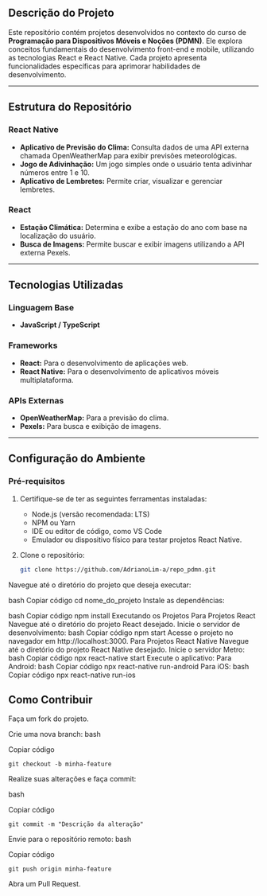 ## Descrição do Projeto

Este repositório contém projetos desenvolvidos no contexto do curso de **Programação para Dispositivos Móveis e Noções (PDMN)**. Ele explora conceitos fundamentais do desenvolvimento front-end e mobile, utilizando as tecnologias React e React Native. Cada projeto apresenta funcionalidades específicas para aprimorar habilidades de desenvolvimento.

---

## Estrutura do Repositório

### React Native
- **Aplicativo de Previsão do Clima:** Consulta dados de uma API externa chamada OpenWeatherMap para exibir previsões meteorológicas.
- **Jogo de Adivinhação:** Um jogo simples onde o usuário tenta adivinhar números entre 1 e 10.
- **Aplicativo de Lembretes:** Permite criar, visualizar e gerenciar lembretes.

### React
- **Estação Climática:** Determina e exibe a estação do ano com base na localização do usuário.
- **Busca de Imagens:** Permite buscar e exibir imagens utilizando a API externa Pexels.

---

## Tecnologias Utilizadas

### Linguagem Base
- **JavaScript / TypeScript**

### Frameworks
- **React:** Para o desenvolvimento de aplicações web.
- **React Native:** Para o desenvolvimento de aplicativos móveis multiplataforma.

### APIs Externas
- **OpenWeatherMap:** Para a previsão do clima.
- **Pexels:** Para busca e exibição de imagens.

---

## Configuração do Ambiente

### Pré-requisitos
1. Certifique-se de ter as seguintes ferramentas instaladas:
   - Node.js (versão recomendada: LTS)
   - NPM ou Yarn
   - IDE ou editor de código, como VS Code
   - Emulador ou dispositivo físico para testar projetos React Native.

2. Clone o repositório:
   ```bash
   git clone https://github.com/AdrianoLim-a/repo_pdmn.git
Navegue até o diretório do projeto que deseja executar:

bash
Copiar código
cd nome_do_projeto
Instale as dependências:

bash
Copiar código
npm install
Executando os Projetos
Para Projetos React
Navegue até o diretório do projeto React desejado.
Inicie o servidor de desenvolvimento:
bash
Copiar código
npm start
Acesse o projeto no navegador em http://localhost:3000.
Para Projetos React Native
Navegue até o diretório do projeto React Native desejado.
Inicie o servidor Metro:
bash
Copiar código
npx react-native start
Execute o aplicativo:
Para Android:
bash
Copiar código
npx react-native run-android
Para iOS:
bash
Copiar código
npx react-native run-ios

## Como Contribuir

Faça um fork do projeto.

Crie uma nova branch:
bash

Copiar código
   ```
git checkout -b minha-feature
   ```

Realize suas alterações e faça commit:

bash

Copiar código
   ```
git commit -m "Descrição da alteração"
   ```

Envie para o repositório remoto:
bash

Copiar código
   ```
git push origin minha-feature
   ```
Abra um Pull Request.
